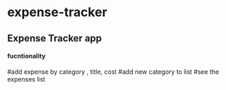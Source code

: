 # expense-tracker

## Expense Tracker app 

#### fucntionality
#add expense by category , title, cost
#add new category to list
#see the expenses list
